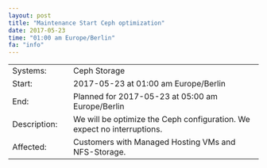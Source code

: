 ```yaml
---
layout: post
title: "Maintenance Start Ceph optimization"
date: 2017-05-23
time: "01:00 am Europe/Berlin"
fa: "info"
---
```


|                   |   |                                                                      |
|-------------------|---|----------------------------------------------------------------------|
| Systems:          |   | Ceph Storage |
| Start:            |   | 2017-05-23 at 01:00 am Europe/Berlin              |
| End:              |   | Planned for 2017-05-23 at 05:00 am Europe/Berlin              |    
| Description:      |   | We will be optimize the Ceph configuration. We expect no interruptions. |
| Affected:         |   | Customers with Managed Hosting VMs and NFS-Storage. 
